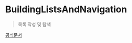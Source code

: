 # BuildingListsAndNavigation

> 목록 작성 및 탐색

[공식문서](https://developer.apple.com/tutorials/swiftui/building-lists-and-navigation)